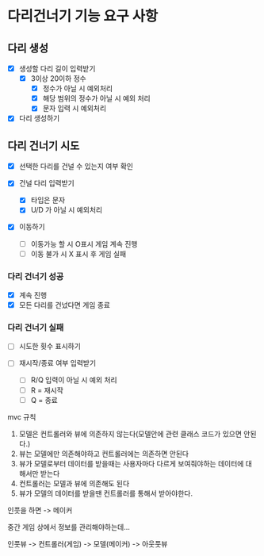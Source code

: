 # 다리건너기 기능 요구 사항

## 다리 생성

- [x] 생성할 다리 길이 입력받기
  - [x] 3이상 20이하 정수
    - [x] 정수가 아닐 시 예외처리
    - [x] 해당 범위의 정수가 아닐 시 예외 처리
    - [x] 문자 입력 시 예외처리
- [x] 다리 생성하기

## 다리 건너기 시도

- [x] 선택한 다리를 건널 수 있는지 여부 확인

- [x] 건널 다리 입력받기
  - [x] 타입은 문자
  - [x] U/D 가 아닐 시 예외처리
- [x] 이동하기

  - [ ] 이동가능 할 시 O표시 게임 계속 진행
  - [ ] 이동 불가 시 X 표시 후 게임 실패

### 다리 건너기 성공

- [x] 계속 진행
- [x] 모든 다리를 건넜다면 게임 종료

### 다리 건너기 실패

- [ ] 시도한 횟수 표시하기
- [ ] 재시작/종료 여부 입력받기

  - [ ] R/Q 입력이 아닐 시 예외 처리
  - [ ] R = 재시작
  - [ ] Q = 종료

mvc 규칙

1. 모델은 컨트롤러와 뷰에 의존하지 않는다(모델안에 관련 클래스 코드가 있으면 안된다.)
2. 뷰는 모델에만 의존해야하고 컨트롤러에는 의존하면 안된다
3. 뷰가 모델로부터 데이터를 받을때는 사용자마다 다르게 보여줘야하는 데이터에 대해서만 받는다
4. 컨트롤러는 모델과 뷰에 의존해도 된다
5. 뷰가 모델의 데이터를 받을땐 컨트롤러를 통해서 받아야한다.

인풋을 하면 -> 메이커

중간 게임 상에서 정보를 관리해야하는데...

인풋뷰 -> 컨트롤러(게임) -> 모델(메이커) -> 아웃풋뷰
